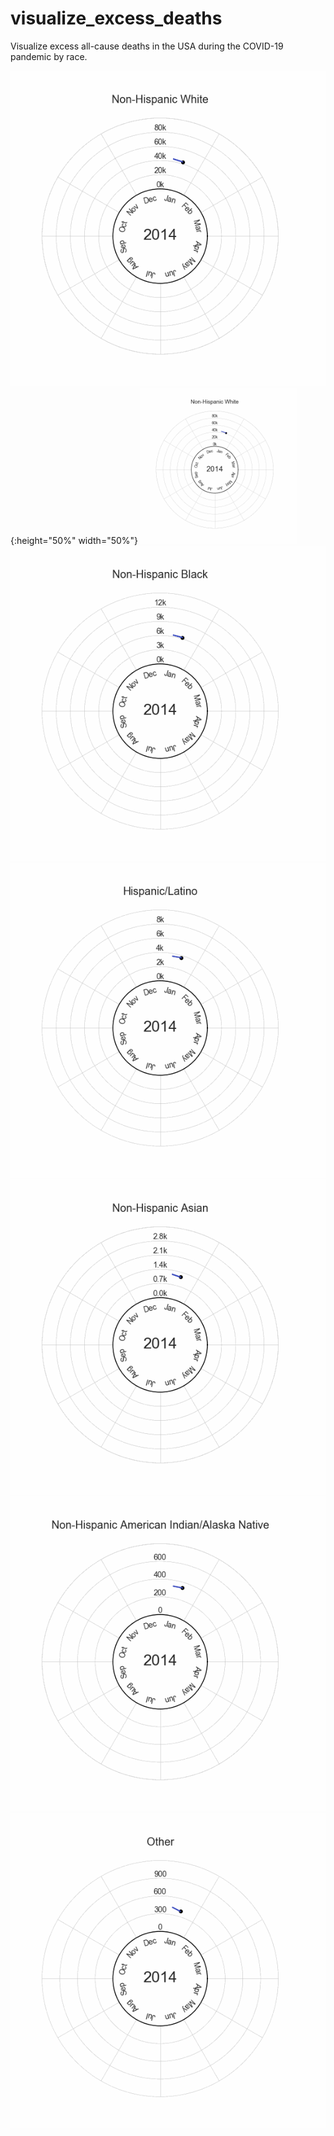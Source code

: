 # visualize_excess_deaths
Visualize excess all-cause deaths in the USA during the COVID-19 pandemic by race.

![non_hispanic_white](non_hispanic_white_c.gif){:height="50%" width="50%"}
<img src="non_hispanic_white_c.gif" width="250" height="250"/>
![non_hispanic_black](non_hispanic_black_c.gif)
![hispanic_latino](hispanic_latino_c.gif)
![non_hispanic_asian](non_hispanic_asian_c.gif)
![aina](non_hispanic_american_indian_alaska_native_c.gif)
![other](other_c.gif)
